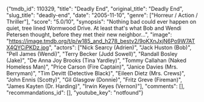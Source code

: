 {"tmdb_id": 110329, "title": "Deadly End", "original_title": "Deadly End", "slug_title": "deadly-end", "date": "2005-11-10", "genre": ["Horreur / Action / Thriller"], "score": "5.0/10", "synopsis": "Nothing bad could ever happen on quiet, tree lined Wormwood Drive. At least that's what Bob and Wendi Petersen thought, before they met their new neighbor...", "image": "https://image.tmdb.org/t/p/w185_and_h278_bestv2/9oKXnJxjN6Po9W7ATX4QYCiPKDz.jpg", "actors": ["Nick Searcy (Adrien)", "Jack Huston (Bob)", "Pell James (Wendi)", "Terry Becker (Judd Sowell)", "Randall Bosley (Jake)", "De Anna Joy Brooks (Tina Yardley)", "Tommy Callahan (Naked Homeless Man)", "Price Carson (Fire Captain)", "Janice Davies (Mrs. Berryman)", "Tim Devitt (Detective Black)", "Eileen Dietz (Mrs. Crews)", "John Ennis (Scotty)", "Gil Glasgow (Donnie)", "Fritz Greve (Fireman)", "James Kayten (Dr. Harding)", "Irwin Keyes (Vernon)"], "comments": [], "recommandations_id": [], "youtube_key": "notfound"}